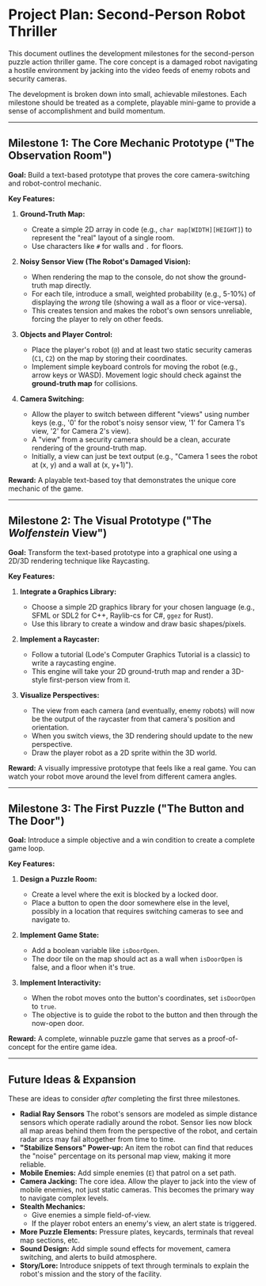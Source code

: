 # Project Plan: Second-Person Robot Thriller

This document outlines the development milestones for the second-person puzzle action thriller game. The core concept is a damaged robot navigating a hostile environment by jacking into the video feeds of enemy robots and security cameras.

The development is broken down into small, achievable milestones. Each milestone should be treated as a complete, playable mini-game to provide a sense of accomplishment and build momentum.

---

## Milestone 1: The Core Mechanic Prototype ("The Observation Room")

**Goal:** Build a text-based prototype that proves the core camera-switching and robot-control mechanic.

**Key Features:**
1.  **Ground-Truth Map:**
    *   Create a simple 2D array in code (e.g., `char map[WIDTH][HEIGHT]`) to represent the "real" layout of a single room.
    *   Use characters like `#` for walls and `.` for floors.

2.  **Noisy Sensor View (The Robot's Damaged Vision):**
    *   When rendering the map to the console, do not show the ground-truth map directly.
    *   For each tile, introduce a small, weighted probability (e.g., 5-10%) of displaying the *wrong* tile (showing a wall as a floor or vice-versa).
    *   This creates tension and makes the robot's own sensors unreliable, forcing the player to rely on other feeds.

3.  **Objects and Player Control:**
    *   Place the player's robot (`@`) and at least two static security cameras (`C1`, `C2`) on the map by storing their coordinates.
    *   Implement simple keyboard controls for moving the robot (e.g., arrow keys or WASD). Movement logic should check against the **ground-truth map** for collisions.

4.  **Camera Switching:**
    *   Allow the player to switch between different "views" using number keys (e.g., '0' for the robot's noisy sensor view, '1' for Camera 1's view, '2' for Camera 2's view).
    *   A "view" from a security camera should be a clean, accurate rendering of the ground-truth map.
    *   Initially, a view can just be text output (e.g., "Camera 1 sees the robot at (x, y) and a wall at (x, y+1)").

**Reward:** A playable text-based toy that demonstrates the unique core mechanic of the game.

---

## Milestone 2: The Visual Prototype ("The *Wolfenstein* View")

**Goal:** Transform the text-based prototype into a graphical one using a 2D/3D rendering technique like Raycasting.

**Key Features:**
1.  **Integrate a Graphics Library:**
    *   Choose a simple 2D graphics library for your chosen language (e.g., SFML or SDL2 for C++, Raylib-cs for C#, `ggez` for Rust).
    *   Use this library to create a window and draw basic shapes/pixels.

2.  **Implement a Raycaster:**
    *   Follow a tutorial (Lode's Computer Graphics Tutorial is a classic) to write a raycasting engine.
    *   This engine will take your 2D ground-truth map and render a 3D-style first-person view from it.

3.  **Visualize Perspectives:**
    *   The view from each camera (and eventually, enemy robots) will now be the output of the raycaster from that camera's position and orientation.
    *   When you switch views, the 3D rendering should update to the new perspective.
    *   Draw the player robot as a 2D sprite within the 3D world.

**Reward:** A visually impressive prototype that feels like a real game. You can watch your robot move around the level from different camera angles.

---

## Milestone 3: The First Puzzle ("The Button and The Door")

**Goal:** Introduce a simple objective and a win condition to create a complete game loop.

**Key Features:**
1.  **Design a Puzzle Room:**
    *   Create a level where the exit is blocked by a locked door.
    *   Place a button to open the door somewhere else in the level, possibly in a location that requires switching cameras to see and navigate to.

2.  **Implement Game State:**
    *   Add a boolean variable like `isDoorOpen`.
    *   The door tile on the map should act as a wall when `isDoorOpen` is false, and a floor when it's true.

3.  **Implement Interactivity:**
    *   When the robot moves onto the button's coordinates, set `isDoorOpen` to `true`.
    *   The objective is to guide the robot to the button and then through the now-open door.

**Reward:** A complete, winnable puzzle game that serves as a proof-of-concept for the entire game idea.

---

## Future Ideas & Expansion

These are ideas to consider *after* completing the first three milestones.

*	**Radial Ray Sensors** The robot's sensors are modeled as simple distance sensors which operate radially around the robot. Sensor lies now block all map areas behind them from the perspective of the robot, and certain radar arcs may fail altogether from time to time.
*   **"Stabilize Sensors" Power-up:** An item the robot can find that reduces the "noise" percentage on its personal map view, making it more reliable.
*   **Mobile Enemies:** Add simple enemies (`E`) that patrol on a set path.
*   **Camera Jacking:** The core idea. Allow the player to jack into the view of mobile enemies, not just static cameras. This becomes the primary way to navigate complex levels.
*   **Stealth Mechanics:**
    *   Give enemies a simple field-of-view.
    *   If the player robot enters an enemy's view, an alert state is triggered.
*   **More Puzzle Elements:** Pressure plates, keycards, terminals that reveal map sections, etc.
*   **Sound Design:** Add simple sound effects for movement, camera switching, and alerts to build atmosphere.
*   **Story/Lore:** Introduce snippets of text through terminals to explain the robot's mission and the story of the facility.
